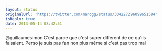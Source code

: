 ```yaml
---
layout: status
originalUrl: 'https://twitter.com/marcgg/status/334227296099651584'
isReply: true
date: 2013-05-14 08:42:51
---
```


@guillaumesimon C'est parce que c'est super différent de ce qu'ils faisaient. Perso je suis pas fan non plus même si c'est pas trop mal
